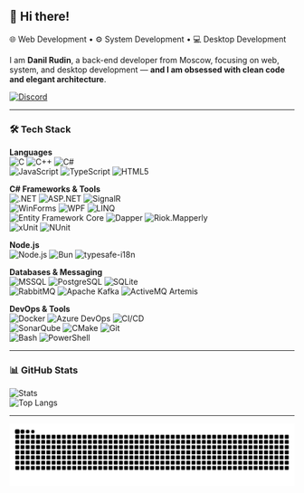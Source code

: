 ## 👋 Hi there!

🌐 Web Development • ⚙ System Development • 💻 Desktop Development

I am **Danil Rudin**, a back-end developer from Moscow, focusing on web, system, and desktop development — **and I am obsessed with clean code and elegant architecture**.

[![Discord](https://img.shields.io/badge/Discord-Profile-blue?logo=discord&logoColor=white)](https://discord.com/users/543668455329759244)

---

### 🛠 Tech Stack

**Languages**  
![C](https://img.shields.io/badge/C-00599C?logo=c&logoColor=white)
![C++](https://img.shields.io/badge/C++-00599C?logo=cplusplus&logoColor=white)
![C#](https://img.shields.io/badge/C%23-239120?logo=csharp&logoColor=white)  
![JavaScript](https://img.shields.io/badge/JavaScript-F7DF1E?logo=javascript&logoColor=black)
![TypeScript](https://img.shields.io/badge/TypeScript-3178C6?logo=typescript&logoColor=white)
![HTML5](https://img.shields.io/badge/HTML5-E34F26?logo=html5&logoColor=white)

**C# Frameworks & Tools**  
![.NET](https://img.shields.io/badge/.NET-512BD4?logo=dotnet&logoColor=white)
![ASP.NET](https://img.shields.io/badge/ASP.NET-512BD4?logo=dotnet&logoColor=white)
![SignalR](https://img.shields.io/badge/SignalR-512BD4?logo=dotnet&logoColor=white)  
![WinForms](https://img.shields.io/badge/WinForms-512BD4?logo=windows&logoColor=white)
![WPF](https://img.shields.io/badge/WPF-512BD4?logo=windows&logoColor=white)
![LINQ](https://img.shields.io/badge/LINQ-512BD4?logo=dotnet&logoColor=white)  
![Entity Framework Core](https://img.shields.io/badge/Entity%20Framework%20Core-512BD4?logo=dotnet&logoColor=white)
![Dapper](https://img.shields.io/badge/Dapper-512BD4?logo=dotnet&logoColor=white)
![Riok.Mapperly](https://img.shields.io/badge/Mapperly-512BD4?logo=dotnet&logoColor=white)  
![xUnit](https://img.shields.io/badge/xUnit-512BD4?logo=dotnet&logoColor=white)
![NUnit](https://img.shields.io/badge/NUnit-512BD4?logo=dotnet&logoColor=white)

**Node.js**  
![Node.js](https://img.shields.io/badge/Node.js-339933?logo=nodedotjs&logoColor=white)
![Bun](https://img.shields.io/badge/Bun-000000?logo=bun&logoColor=white)
![typesafe-i18n](https://img.shields.io/badge/typesafe--i18n-3178C6?logo=typescript&logoColor=white)

**Databases & Messaging**  
![MSSQL](https://img.shields.io/badge/SQL%20Server-CC2927?logo=microsoftsqlserver&logoColor=white)
![PostgreSQL](https://img.shields.io/badge/PostgreSQL-4169E1?logo=postgresql&logoColor=white)
![SQLite](https://img.shields.io/badge/SQLite-003B57?logo=sqlite&logoColor=white)  
![RabbitMQ](https://img.shields.io/badge/RabbitMQ-FF6600?logo=rabbitmq&logoColor=white)
![Apache Kafka](https://img.shields.io/badge/Apache%20Kafka-231F20?logo=apachekafka&logoColor=white)
![ActiveMQ Artemis](https://img.shields.io/badge/ActiveMQ%20Artemis-E00000?logo=apache&logoColor=white)

**DevOps & Tools**  
![Docker](https://img.shields.io/badge/Docker-2496ED?logo=docker&logoColor=white)
![Azure DevOps](https://img.shields.io/badge/Azure%20DevOps-0078D7?logo=azuredevops&logoColor=white)
![CI/CD](https://img.shields.io/badge/CI%2FCD-000000?logo=githubactions&logoColor=white)  
![SonarQube](https://img.shields.io/badge/SonarQube-4E9BCD?logo=sonarqube&logoColor=white)
![CMake](https://img.shields.io/badge/CMake-064F8C?logo=cmake&logoColor=white)
![Git](https://img.shields.io/badge/Git-F05032?logo=git&logoColor=white)  
![Bash](https://img.shields.io/badge/Bash-4EAA25?logo=gnubash&logoColor=white)
![PowerShell](https://img.shields.io/badge/PowerShell-5391FE?logo=powershell&logoColor=white)

---

### 📊 GitHub Stats

![Stats](https://github-readme-stats.vercel.app/api?username=danilrudin&include_all_commits=true&count_private=false&show_icons=true&line_height=20&title_color=FFFFFF&icon_color=FFFFFF&text_color=FFFFFF&bg_color=0D1117)  
![Top Langs](https://github-readme-stats.vercel.app/api/top-langs/?username=maslinin&layout=compact&title_color=FFFFFF&icon_color=FFFFFF&text_color=FFFFFF&bg_color=0D1117)

---

<picture>
  <source media="(prefers-color-scheme: dark)" srcset="https://raw.githubusercontent.com/danilrudin/danilrudin/output/github-contribution-grid-snake-dark.svg" />
  <source media="(prefers-color-scheme: light)" srcset="https://raw.githubusercontent.com/danilrudin/danilrudin/output/github-contribution-grid-snake.svg" />
  <img alt="github contribution snake" src="https://raw.githubusercontent.com/danilrudin/danilrudin/output/github-contribution-grid-snake.svg" />
</picture>
